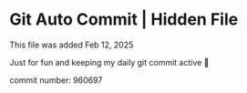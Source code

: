 # Git Auto Commit | Hidden File

This file was added Feb 12, 2025

Just for fun and keeping my daily git commit active 🤪

commit number: 960697
